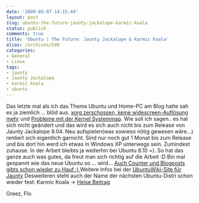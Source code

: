 ```yaml
---
date: '2009-03-07 14:15:44'
layout: post
slug: ubuntu-the-future-jaunty-jackalope-karmic-koala
status: publish
comments: true
title: 'Ubuntu | The Future: Jaunty Jackalope & Karmic Koala'
alias: /archives/540
categories:
- General
- Linux
tags:
- jaunty
- Jaunty Jackalope
- karmic koala
- ubuntu
---
```


Das letzte mal als ich das Thema Ubuntu und Home-PC am Blog hatte sah es ja ziemlich ... blöd aus. [xorg zerschossen, keine widescreen-Auflösung mehr](/?p=484) und [Probleme mit der Kernel Systemmap](/?p=481). Wie soll ich sagen.. es hat sich nicht geändert und das wird es sich auch nicht bis zum Release von Jaunty Jackalope 9.04. Neu aufspielen(was sowieso nötig gewesen wäre...) rentiert sich eigentlich garnicht. Sind nur noch gut 1 Monat bis zum Release und bis dort hin werd ich etwas in Windows XP unterwegs sein. Zumindest zuhause. In der Arbeit bleibts ja weiterhin bei Ubuntu 8.10 =). So hat das ganze auch was gutes, da freut man sich richtig auf die Arbeit :D Bin mal gespannt wie das neue Ubuntu so ... wird... [Auch Counter und Blogposts gibts schon wieder zu Hauf :) ](http://vogti.wordpress.com/2009/02/17/ubuntu-904-jaunty-jackalope-es-kommt/) Weitere Infos bei der [UbuntuWiki-Site für Jaunty]( https://wiki.ubuntu.com/JauntyJackalope/TechnicalOverview)
Desweiteren steht auch der Name der nächsten Ubuntu-Distri schon wieder fest: Karmic Koala -> [Heise Beitrag](http://www.heise.de/newsticker/Ausblick-auf-Ubuntu-9-10-Koala-mit-Karma--/meldung/133307)

Greez, Flo
